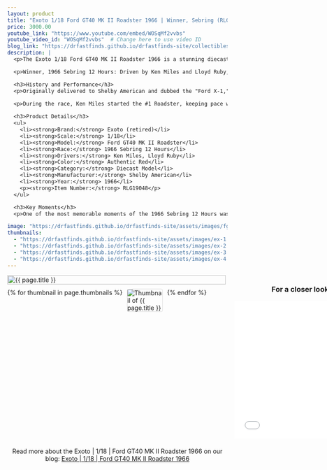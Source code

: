 ```yaml
---
layout: product
title: "Exoto 1/18 Ford GT40 MK II Roadster 1966 | Winner, Sebring (RLG19048)"
price: 3000.00
youtube_link: "https://www.youtube.com/embed/WOSqMf2vvbs"
youtube_video_id: "WOSqMf2vvbs"  # Change here to use video ID
blog_link: "https://drfastfinds.github.io/drfastfinds-site/collectibles/diecast%20models/exoto/ford/gt40/2024/09/25/exoto-ford-gt40-mk-ii-roadster-1966.html"
description: |
  <p>The Exoto 1/18 Ford GT40 MK II Roadster 1966 is a stunning diecast model that celebrates the iconic Ford GT40, known for its legendary performance and triumph at the Sebring 12 Hours. This meticulously crafted model is a collector's dream, featuring exceptional detail and accuracy that captures the essence of the original race car.</p>

  <p>Winner, 1966 Sebring 12 Hours: Driven by Ken Miles and Lloyd Ruby, the Ford GT40 MK II Roadster took a surprising victory at the 1966 Sebring 12 Hours. The car, previously known as the Ford X-1, was converted to Mk II specifications by Kar Kraft for Shelby American. After testing several transmissions in early practice sessions, the car finally found success with a standard gearbox, leading it to a legendary win.</p>

  <h3>History and Performance</h3>
  <p>Originally delivered to Shelby American and dubbed the "Ford X-1," the GT40 Roadster was lighter than its coupe counterpart while retaining the same powerful 7-liter V8 engine. In the 1966 Sebring race, the roadster held its own against Ferrari's 330P3, with Miles and Ruby taking it easy during qualifying but still achieving the fifth fastest time.</p>
  
  <p>During the race, Ken Miles started the #1 Roadster, keeping pace with the Ferrari until his Ford teammate, Dan Gurney, suffered engine failure just a quarter-mile from the finish line. Miles took advantage of the opportunity, crossing the line in first place and claiming victory in what would be the GT40 Roadster's first and last race.</p>

  <h3>Product Details</h3>
  <ul>
    <li><strong>Brand:</strong> Exoto (retired)</li>
    <li><strong>Scale:</strong> 1/18</li>
    <li><strong>Model:</strong> Ford GT40 MK II Roadster</li>
    <li><strong>Race:</strong> 1966 Sebring 12 Hours</li>
    <li><strong>Drivers:</strong> Ken Miles, Lloyd Ruby</li>
    <li><strong>Color:</strong> Authentic Red</li>
    <li><strong>Category:</strong> Diecast Model</li>
    <li><strong>Manufacturer:</strong> Shelby American</li>
    <li><strong>Year:</strong> 1966</li>
    <p><strong>Item Number:</strong> RLG19048</p>
  </ul>

  <h3>Key Moments</h3>
  <p>One of the most memorable moments of the 1966 Sebring 12 Hours was the dramatic finish when Gurney's engine seized, allowing the Ford GT40 MK II Roadster to swoop in and take the victory. This marked a remarkable moment in Ford's racing history, further cementing the GT40's legacy in motorsport.</p>

image: "https://drfastfinds.github.io/drfastfinds-site/assets/images/fgt.jpg"
thumbnails:
  - "https://drfastfinds.github.io/drfastfinds-site/assets/images/ex-1.jpg"
  - "https://drfastfinds.github.io/drfastfinds-site/assets/images/ex-2.jpg"
  - "https://drfastfinds.github.io/drfastfinds-site/assets/images/ex-3.jpg"
  - "https://drfastfinds.github.io/drfastfinds-site/assets/images/ex-4.jpg"
---
```


<div class="product-detail">
    <div class="product-image-box">
        <img class="main-image" src="{{ page.image }}" alt="{{ page.title }}">
        <div class="thumbnail-carousel">
            {% for thumbnail in page.thumbnails %}
            <img class="thumbnail" src="{{ thumbnail }}" alt="Thumbnail of {{ page.title }}">
            {% endfor %}
        </div>
    </div>
    <div class="video-container">
        <h3>For a closer look, check out the detail video here:</h3>
        <iframe width="560" height="315" src="{{ page.youtube_link }}" frameborder="0" allowfullscreen></iframe>
    </div>
    <div class="product-text">
        <p>{{ page.description }}</p>
        <p>Price: ${{ page.price }}</p>
        <a href="{{ site.baseurl }}/order" class="buy-now">Order Now</a>
    </div>
</div>

<div style="text-align: center; margin-top: 20px;">
    <p>Read more about the Exoto | 1/18 | Ford GT40 MK II Roadster 1966 on our blog: 
        <a href="https://drfastfinds.github.io/drfastfinds-site/collectibles/diecast%20models/exoto/ford/gt40/2024/09/25/exoto-ford-gt40-mk-ii-roadster-1966.html" target="_blank">Exoto | 1/18 | Ford GT40 MK II Roadster 1966</a>
    </p>
</div>

<style>
.product-detail {
    display: flex;
    align-items: flex-start;
    gap: 20px;
    margin-bottom: 20px;
}

.product-image-box {
    flex-shrink: 0;
    width: 500px; 
    height: auto; 
}

.main-image {
    width: 100%; 
    height: auto; 
    object-fit: contain; 
    display: block;
}

.thumbnail-carousel {
    margin-top: 10px; 
    display: flex;
    flex-wrap: wrap; 
    gap: 10px;
    justify-content: flex-start;
}

.thumbnail {
    max-width: 80px;
    cursor: pointer;
    border: 1px solid #ddd;
    border-radius: 4px;
}

.video-container {
    display: flex;
    flex-direction: column;
    justify-content: center;
    align-items: center; /* Center the video container */
    max-width: 560px; /* Ensure the video container doesn't exceed the iframe width */
}

.product-text {
    max-width: 400px;
    flex-grow: 1;
}

.buy-now {
    display: inline-block;
    padding: 10px 20px;
    margin-top: 10px;
    background-color: #007bff;
    color: #fff;
    text-decoration: none;
    border-radius: 5px;
    font-weight: bold;
    text-align: center;
}

.buy-now:hover {
    background-color: #0056b3;
}
</style>

<script>
document.addEventListener('DOMContentLoaded', function() {
    const mainImage = document.querySelector('.main-image');
    const thumbnails = document.querySelectorAll('.thumbnail');

    thumbnails.forEach(thumbnail => {
        thumbnail.addEventListener('click', function() {
            mainImage.src = this.src;
        });
    });
});
</script>
